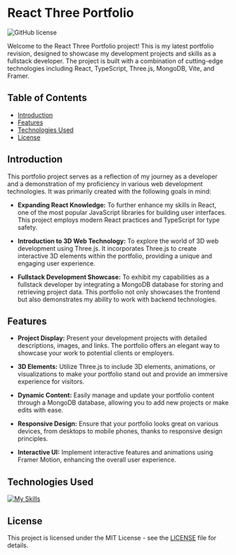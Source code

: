 # React Three Portfolio

![GitHub license](https://img.shields.io/badge/license-MIT-blue.svg)

Welcome to the React Three Portfolio project! This is my latest portfolio revision, designed to showcase my development projects and skills as a fullstack developer. The project is built with a combination of cutting-edge technologies including React, TypeScript, Three.js, MongoDB, Vite, and Framer.

## Table of Contents
- [Introduction](#introduction)
- [Features](#features)
- [Technologies Used](#technologies-used)
- [License](#license)

## Introduction

This portfolio project serves as a reflection of my journey as a developer and a demonstration of my proficiency in various web development technologies. It was primarily created with the following goals in mind:

- **Expanding React Knowledge:** To further enhance my skills in React, one of the most popular JavaScript libraries for building user interfaces. This project employs modern React practices and TypeScript for type safety.

- **Introduction to 3D Web Technology:** To explore the world of 3D web development using Three.js. It incorporates Three.js to create interactive 3D elements within the portfolio, providing a unique and engaging user experience.

- **Fullstack Development Showcase:** To exhibit my capabilities as a fullstack developer by integrating a MongoDB database for storing and retrieving project data. This portfolio not only showcases the frontend but also demonstrates my ability to work with backend technologies.

## Features

- **Project Display:** Present your development projects with detailed descriptions, images, and links. The portfolio offers an elegant way to showcase your work to potential clients or employers.

- **3D Elements:** Utilize Three.js to include 3D elements, animations, or visualizations to make your portfolio stand out and provide an immersive experience for visitors.

- **Dynamic Content:** Easily manage and update your portfolio content through a MongoDB database, allowing you to add new projects or make edits with ease.

- **Responsive Design:** Ensure that your portfolio looks great on various devices, from desktops to mobile phones, thanks to responsive design principles.

- **Interactive UI:** Implement interactive features and animations using Framer Motion, enhancing the overall user experience.

## Technologies Used

[![My Skills](https://skillicons.dev/icons?i=react,ts,vite,threejs,mongo,html,css)](https://skillicons.dev)

## License

This project is licensed under the MIT License - see the [LICENSE](LICENSE) file for details.

